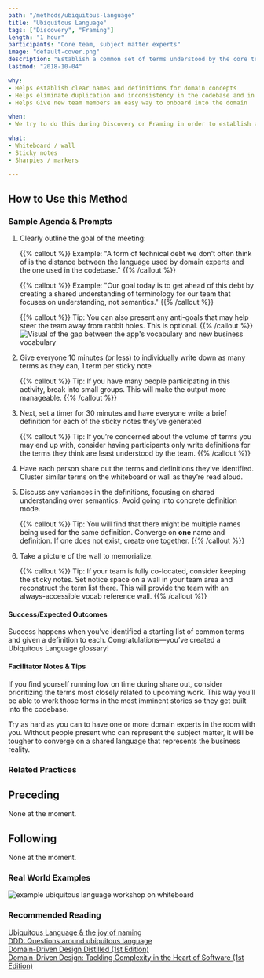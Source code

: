 ```yaml
---
path: "/methods/ubiquitous-language"
title: "Ubiquitous Language"
tags: ["Discovery", "Framing"]
length: "1 hour"
participants: "Core team, subject matter experts"
image: "default-cover.png"
description: "Establish a common set of terms understood by the core team"
lastmod: "2018-10-04"

why:
- Helps establish clear names and definitions for domain concepts
- Helps eliminate duplication and inconsistency in the codebase and in team conversations
- Helps Give new team members an easy way to onboard into the domain

when:
- We try to do this during Discovery or Framing in order to establish a baseline vocabulary. It’s advisable to do this prior to delivery so the code that’s written reflects the business domain language from day one. It’s also worth revisiting this throughout the project as new domain terms are uncovered.  

what:
- Whiteboard / wall
- Sticky notes
- Sharpies / markers

---
```

## How to Use this Method
### Sample Agenda & Prompts
1. Clearly outline the goal of the meeting:

   {{% callout %}}
   Example: "A form of technical debt we don't often think of is the distance between the language used by domain experts and the one used in the codebase."
   {{% /callout %}}

   {{% callout %}}
   Example: "Our goal today is to get ahead of this debt by creating a shared understanding of terminology for our team that focuses on understanding, not semantics."
   {{% /callout %}}

   {{% callout %}}
   Tip: You can also present any anti-goals that may help steer the team away from rabbit holes. This is optional.
   {{% /callout %}}
![Visual of the gap between the app's vocabulary and new business vocabulary](/images/practices/ubiquitous-language/step-1.png)

1. Give everyone 10 minutes (or less) to individually write down as many terms as they can, 1 term per sticky note

   {{% callout %}}
   Tip: If you have many people participating in this activity, break into small groups. This will make the output more manageable.
   {{% /callout %}}
1. Next, set a timer for 30 minutes and have everyone write a brief definition for each of the sticky notes they’ve generated

   {{% callout %}}
   Tip: If you’re concerned about the volume of terms you may end up with, consider having participants only write definitions for the terms they think are least understood by the team.
   {{% /callout %}}
1. Have each person share out the terms and definitions they’ve identified. Cluster similar terms on the whiteboard or wall as they’re read aloud.

1. Discuss any variances in the definitions, focusing on shared understanding over semantics. Avoid going into concrete definition mode.

   {{% callout %}}
   Tip: You will find that there might be multiple names being used for the same definition. Converge on **one** name and definition. If one does not exist, create one together.
   {{% /callout %}}
1. Take a picture of the wall to memorialize.

   {{% callout %}}
   Tip: If your team is fully co-located, consider keeping the sticky notes. Set notice space on a wall in your team area and reconstruct the term list there. This will provide the team with an always-accessible vocab reference wall.
   {{% /callout %}}
#### Success/Expected Outcomes
Success happens when you’ve identified a starting list of common terms and given a definition to each. Congratulations—you’ve created a Ubiquitous Language glossary!

#### Facilitator Notes & Tips

If you find yourself running low on time during share out, consider prioritizing the terms most closely related to upcoming work. This way you’ll be able to work those terms in the most imminent stories so they get built into the codebase.

Try as hard as you can to have one or more domain experts in the room with you. Without people present who can represent the subject matter, it will be tougher to converge on a shared language that represents the business reality.

### Related Practices

## Preceding

None at the moment.

## Following

None at the moment.

### Real World Examples

![example ubiquitous language workshop on whiteboard](/images/practices/ubiquitous-language/example-1.jpg)

### Recommended Reading

[Ubiquitous Language & the joy of naming](https://blog.carbonfive.com/2016/10/04/ubiquitous-language-the-joy-of-naming/)  
[DDD: Questions around ubiquitous language](https://richarddingwall.name/2013/02/16/ubiquitious-language-handling-change/)  
[Domain-Driven Design Distilled (1st Edition)](https://www.amazon.com/Domain-Driven-Design-Distilled-Vaughn-Vernon/dp/0134434420)  
[Domain-Driven Design: Tackling Complexity in the Heart of Software (1st Edition)](https://www.amazon.com/Domain-Driven-Design-Tackling-Complexity-Software/dp/0321125215)


